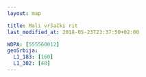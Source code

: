 ```yaml
---
layout: map

title: Mali vršački rit
last_modified_at: 2018-05-23T23:37:50+02:00

WDPA: [555560012]
geoSrbija:
  L1_183: [160]
  L1_302: [48]
---
```

